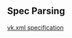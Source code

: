

## Spec Parsing
[vk.xml specification](https://registry.khronos.org/vulkan/specs/1.3/registry.html)